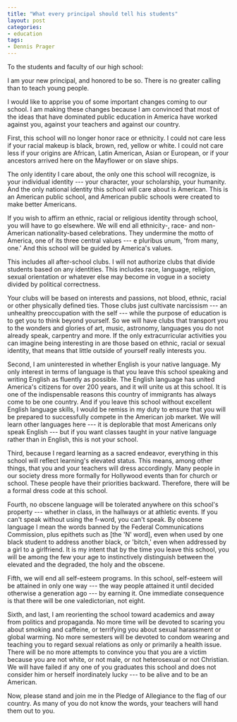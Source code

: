 ```yaml
---
title: "What every principal should tell his students"
layout: post
categories:
- education
tags:
- Dennis Prager
---
```


To the students and faculty of our high school:

I am your new principal, and honored to be so. There is no greater calling than to teach young people.

I would like to apprise you of some important changes coming to our school. I am making these changes because I am convinced that most of the ideas that have dominated public education in America have worked against you, against your teachers and against our country.

First, this school will no longer honor race or ethnicity. I could not care less if your racial makeup is black, brown, red, yellow or white. I could not care less if your origins are African, Latin American, Asian or European, or if your ancestors arrived here on the Mayflower or on slave ships.

The only identity I care about, the only one this school will recognize, is your individual identity --- your character, your scholarship, your humanity. And the only national identity this school will care about is American. This is an American public school, and American public schools were created to make better Americans.

If you wish to affirm an ethnic, racial or religious identity through school, you will have to go elsewhere. We will end all ethnicity-, race- and non-American nationality-based celebrations. They undermine the motto of America, one of its three central values --- e pluribus unum, 'from many, one.' And this school will be guided by America's values.

This includes all after-school clubs. I will not authorize clubs that divide students based on any identities. This includes race, language, religion, sexual orientation or whatever else may become in vogue in a society divided by political correctness.

Your clubs will be based on interests and passions, not blood, ethnic, racial or other physically defined ties. Those clubs just cultivate narcissism --- an unhealthy preoccupation with the self --- while the purpose of education is to get you to think beyond yourself. So we will have clubs that transport you to the wonders and glories of art, music, astronomy, languages you do not already speak, carpentry and more. If the only extracurricular activities you can imagine being interesting in are those based on ethnic, racial or sexual identity, that means that little outside of yourself really interests you.

Second, I am uninterested in whether English is your native language. My only interest in terms of language is that you leave this school speaking and writing English as fluently as possible. The English language has united America's citizens for over 200 years, and it will unite us at this school. It is one of the indispensable reasons this country of immigrants has always come to be one country. And if you leave this school without excellent English language skills, I would be remiss in my duty to ensure that you will be prepared to successfully compete in the American job market. We will learn other languages here --- it is deplorable that most Americans only speak English --- but if you want classes taught in your native language rather than in English, this is not your school.

Third, because I regard learning as a sacred endeavor, everything in this school will reflect learning's elevated status. This means, among other things, that you and your teachers will dress accordingly. Many people in our society dress more formally for Hollywood events than for church or school. These people have their priorities backward. Therefore, there will be a formal dress code at this school.

Fourth, no obscene language will be tolerated anywhere on this school's property --- whether in class, in the hallways or at athletic events. If you can't speak without using the f-word, you can't speak. By obscene language I mean the words banned by the Federal Communications Commission, plus epithets such as \[the 'N' word\], even when used by one black student to address another black, or 'bitch,' even when addressed by a girl to a girlfriend. It is my intent that by the time you leave this school, you will be among the few your age to instinctively distinguish between the elevated and the degraded, the holy and the obscene.

Fifth, we will end all self-esteem programs. In this school, self-esteem will be attained in only one way --- the way people attained it until decided otherwise a generation ago --- by earning it. One immediate consequence is that there will be one valedictorian, not eight.

Sixth, and last, I am reorienting the school toward academics and away from politics and propaganda. No more time will be devoted to scaring you about smoking and caffeine, or terrifying you about sexual harassment or global warming. No more semesters will be devoted to condom wearing and teaching you to regard sexual relations as only or primarily a health issue. There will be no more attempts to convince you that you are a victim because you are not white, or not male, or not heterosexual or not Christian. We will have failed if any one of you graduates this school and does not consider him or herself inordinately lucky --- to be alive and to be an American.

Now, please stand and join me in the Pledge of Allegiance to the flag of our country. As many of you do not know the words, your teachers will hand them out to you.